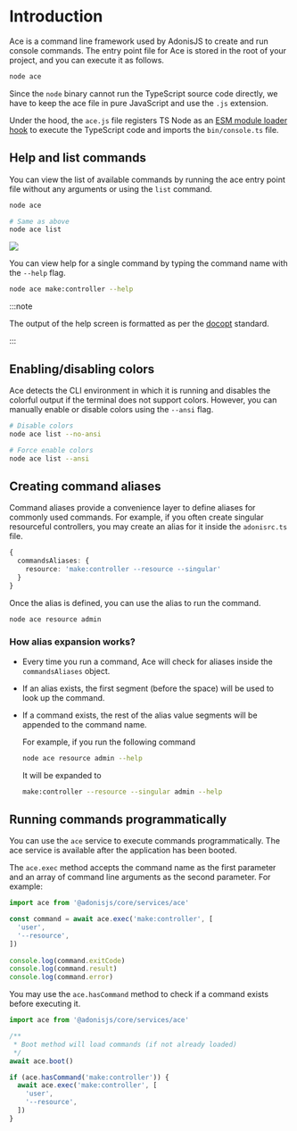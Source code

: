 # Introduction

Ace is a command line framework used by AdonisJS to create and run console commands. The entry point file for Ace is stored in the root of your project, and you can execute it as follows.

```sh
node ace
```

Since the `node` binary cannot run the TypeScript source code directly, we have to keep the ace file in pure JavaScript and use the `.js` extension.

Under the hood, the `ace.js` file registers TS Node as an [ESM module loader hook](https://nodejs.org/api/module.html#customization-hooks) to execute the TypeScript code and imports the `bin/console.ts` file.

## Help and list commands

You can view the list of available commands by running the ace entry point file without any arguments or using the `list` command.

```sh
node ace

# Same as above
node ace list
```

![](ace_help_screen.jpeg)

You can view help for a single command by typing the command name with the `--help` flag.

```sh
node ace make:controller --help
```

:::note

The output of the help screen is formatted as per the [docopt](http://docopt.org/) standard.

:::


## Enabling/disabling colors

Ace detects the CLI environment in which it is running and disables the colorful output if the terminal does not support colors. However, you can manually enable or disable colors using the `--ansi` flag.

```sh
# Disable colors
node ace list --no-ansi

# Force enable colors
node ace list --ansi
```

## Creating command aliases

Command aliases provide a convenience layer to define aliases for commonly used commands. For example, if you often create singular resourceful controllers, you may create an alias for it inside the `adonisrc.ts` file.

```ts
{
  commandsAliases: {
    resource: 'make:controller --resource --singular'
  }
}
```

Once the alias is defined, you can use the alias to run the command.

```sh
node ace resource admin
```

### How alias expansion works?

- Every time you run a command, Ace will check for aliases inside the `commandsAliases` object. 
- If an alias exists, the first segment (before the space) will be used to look up the command.
- If a command exists, the rest of the alias value segments will be appended to the command name.

    For example, if you run the following command

    ```sh
    node ace resource admin --help
    ```
    
    It will be expanded to
    
    ```sh
    make:controller --resource --singular admin --help
    ```

## Running commands programmatically

You can use the `ace` service to execute commands programmatically. The ace service is available after the application has been booted.

The `ace.exec` method accepts the command name as the first parameter and an array of command line arguments as the second parameter. For example:

```ts
import ace from '@adonisjs/core/services/ace'

const command = await ace.exec('make:controller', [
  'user',
  '--resource',
])
    
console.log(command.exitCode)
console.log(command.result)
console.log(command.error)
```

You may use the `ace.hasCommand` method to check if a command exists before executing it.

```ts
import ace from '@adonisjs/core/services/ace'

/**
 * Boot method will load commands (if not already loaded)
 */
await ace.boot()

if (ace.hasCommand('make:controller')) {
  await ace.exec('make:controller', [
    'user',
    '--resource',
  ])
}
```
